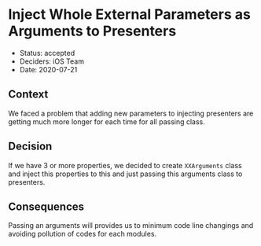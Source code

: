 # Inject Whole External Parameters as Arguments to Presenters

* Status: accepted
* Deciders: iOS Team
* Date: 2020-07-21

## Context

We faced a problem that adding new parameters to injecting presenters are getting much more longer for each time for all passing class.

## Decision

If we have 3 or more properties, we decided to create `XXArguments` class and inject this properties to this and just passing this arguments class to presenters.

## Consequences

Passing an arguments will provides us to minimum code line changings and avoiding pollution of codes for each modules.
